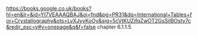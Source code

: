 https://books.google.co.uk/books?hl=en&lr=&id=YI7VEAAAQBAJ&oi=fnd&pg=PR31&dq=International+Tables+for+Crystallography&ots=LvXJvyKoOy&sig=5cVtKUZifqZwOT2GsSiIBOsty7c&redir_esc=y#v=onepage&q&f=false chapter 6.1.1.5